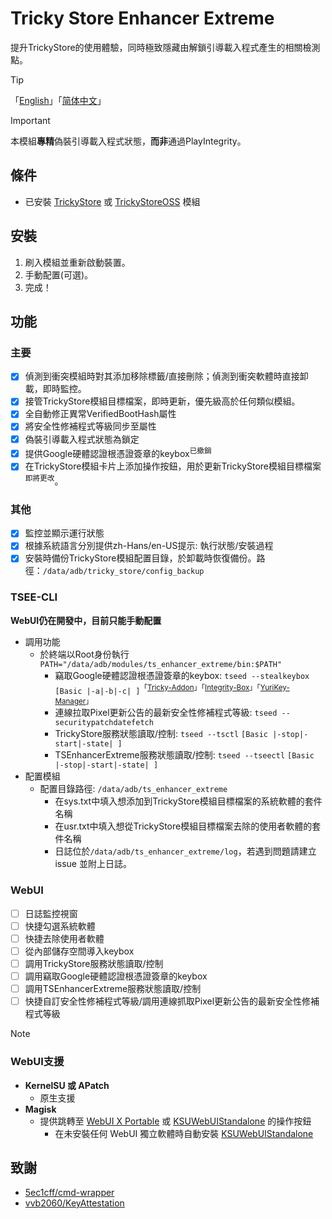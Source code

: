 # Tricky Store Enhancer Extreme
提升TrickyStore的使用體驗，同時極致隱藏由解鎖引導載入程式產生的相關檢測點。

> [!TIP]
> 「[English](README.md)」「[简体中文](README4zh-Hans.md)」

> [!IMPORTANT]  
> 本模組**專精**偽裝引導載入程式狀態，**而非**通過PlayIntegrity。

## 條件
- 已安裝 [TrickyStore](https://github.com/5ec1cff/TrickyStore) 或 [TrickyStoreOSS](https://github.com/beakthoven/TrickyStoreOSS) 模組

## 安裝
1. 刷入模組並重新啟動裝置。
2. 手動配置(可選)。
3. 完成！

## 功能
### 主要
- [x] 偵測到衝突模組時對其添加移除標籤/直接刪除；偵測到衝突軟體時直接卸載，即時監控。
- [x] 接管TrickyStore模組目標檔案，即時更新，優先級高於任何類似模組。
- [x] 全自動修正異常VerifiedBootHash屬性
- [x] 將安全性修補程式等級同步至屬性
- [x] 偽裝引導載入程式狀態為鎖定
- [x] 提供Google硬體認證根憑證簽章的keybox<sup>已撤銷</sup>
- [x] 在TrickyStore模組卡片上添加操作按鈕，用於更新TrickyStore模組目標檔案<sup>即將更改</sup>。

### 其他
- [x] 監控並顯示運行狀態
- [x] 根據系統語言分別提供zh-Hans/en-US提示: 執行狀態/安裝過程
- [x] 安裝時備份TrickyStore模組配置目錄，於卸載時恢復備份。路徑：`/data/adb/tricky_store/config_backup`

### TSEE-CLI
**WebUI仍在開發中，目前只能手動配置**
- 調用功能
  - 於終端以Root身份執行`PATH="/data/adb/modules/ts_enhancer_extreme/bin:$PATH"`
    - 竊取Google硬體認證根憑證簽章的keybox: `tseed --stealkeybox` `[Basic |-a|-b|-c| ]`<sup>「[Tricky-Addon](https://github.com/KOWX712/Tricky-Addon-Update-Target-List)」「[Integrity-Box](https://github.com/MeowDump/Integrity-Box)」「[YuriKey-Manager](https://github.com/YurikeyDev/yurikey)」</sup>
    - 連線拉取Pixel更新公告的最新安全性修補程式等級: `tseed --securitypatchdatefetch`
    - TrickyStore服務狀態讀取/控制: `tseed --tsctl` `[Basic |-stop|-start|-state| ]`
    - TSEnhancerExtreme服務狀態讀取/控制: `tseed --tseectl` `[Basic |-stop|-start|-state| ]`
- 配置模組
  - 配置目錄路徑: `/data/adb/ts_enhancer_extreme`
    - 在sys.txt中填入想添加到TrickyStore模組目標檔案的系統軟體的套件名稱
    - 在usr.txt中填入想從TrickyStore模組目標檔案去除的使用者軟體的套件名稱
    - 日誌位於`/data/adb/ts_enhancer_extreme/log`，若遇到問題請建立 issue 並附上日誌。

### WebUI
- [ ] 日誌監控視窗
- [ ] 快捷勾選系統軟體
- [ ] 快捷去除使用者軟體
- [ ] 從內部儲存空間導入keybox
- [ ] 調用TrickyStore服務狀態讀取/控制
- [ ] 調用竊取Google硬體認證根憑證簽章的keybox
- [ ] 調用TSEnhancerExtreme服務狀態讀取/控制
- [ ] 快捷自訂安全性修補程式等級/調用連線抓取Pixel更新公告的最新安全性修補程式等級

> [!NOTE]
> ### WebUI支援
>   - **KernelSU 或 APatch**
>     - 原生支援
>   - **Magisk**
>     - 提供跳轉至 [WebUI X Portable](https://github.com/MMRLApp/WebUI-X-Portable) 或 [KSUWebUIStandalone](https://github.com/5ec1cff/KsuWebUIStandalone) 的操作按鈕
>       - 在未安裝任何 WebUI 獨立軟體時自動安裝 [KSUWebUIStandalone](https://github.com/5ec1cff/KsuWebUIStandalone)

## 致謝
- [5ec1cff/cmd-wrapper](https://gist.github.com/5ec1cff/4b3a3ef329094e1427e2397cfa2435ff)
- [vvb2060/KeyAttestation](https://github.com/vvb2060/KeyAttestation)